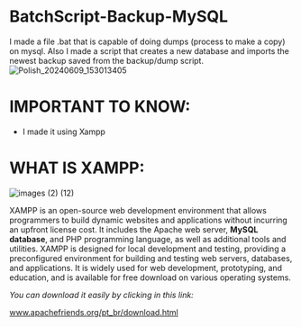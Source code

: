 # BatchScript-Backup-MySQL
I made a file .bat that is capable of doing dumps (process to make a copy) on mysql. Also I made a script that creates a new database and imports the newest backup saved from the backup/dump script. 
![Polish_20240609_153013405](https://github.com/Arthur-byte-code/Batcscript-Backup-MySQL/assets/152222113/08c907c6-534c-43f3-9346-d885160b0de6)

# IMPORTANT TO KNOW:
 - I made it using Xampp

# WHAT IS XAMPP:
![images (2) (12)](https://github.com/Arthur-byte-code/Batcscript-Backup-MySQL/assets/152222113/dd23aaf3-210e-436f-99d6-cd21c1dc8d19)

XAMPP is an open-source web development environment that allows programmers to build dynamic websites and applications without incurring an upfront license cost. It includes the Apache web server, **MySQL database**, and PHP programming language, as well as additional tools and utilities. XAMPP is designed for local development and testing, providing a preconfigured environment for building and testing web servers, databases, and applications. It is widely used for web development, prototyping, and education, and is available for free download on various operating systems.

*You can download it easily by clicking in this link:*


www.apachefriends.org/pt_br/download.html

